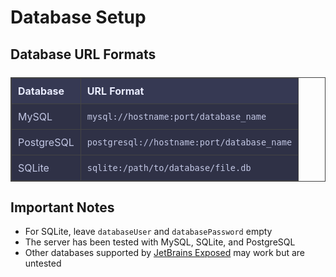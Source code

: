 # Database Setup

## Database URL Formats

<table style="width:100%; border-collapse: collapse; margin-top: 1.5em; margin-bottom: 1.5em; border: 1px solid #444;">
  <thead>
    <tr style="background-color: #363953; color: #E8EBFD; text-align: left;">
      <th style="padding: 10px; border: 1px solid #444; font-family: Inter, sans-serif;">Database</th>
      <th style="padding: 10px; border: 1px solid #444; font-family: Inter, sans-serif;">URL Format</th>
    </tr>
  </thead>
  <tbody>
    <tr style="background-color: #2F3146; color: #C2C7E4;">
      <td style="padding: 10px; border: 1px solid #444; font-family: Inter, sans-serif;">MySQL</td>
      <td style="padding: 10px; border: 1px solid #444; font-family: Inter, sans-serif;"><code>mysql://hostname:port/database_name</code></td>
    </tr>
    <tr style="background-color: #2F3146; color: #C2C7E4;">
      <td style="padding: 10px; border: 1px solid #444; font-family: Inter, sans-serif;">PostgreSQL</td>
      <td style="padding: 10px; border: 1px solid #444; font-family: Inter, sans-serif;"><code>postgresql://hostname:port/database_name</code></td>
    </tr>
    <tr style="background-color: #2F3146; color: #C2C7E4;">
      <td style="padding: 10px; border: 1px solid #444; font-family: Inter, sans-serif;">SQLite</td>
      <td style="padding: 10px; border: 1px solid #444; font-family: Inter, sans-serif;"><code>sqlite:/path/to/database/file.db</code></td>
    </tr>
  </tbody>
</table>


## Important Notes
- For SQLite, leave `databaseUser` and `databasePassword` empty
- The server has been tested with MySQL, SQLite, and PostgreSQL
- Other databases supported by [JetBrains Exposed](https://github.com/JetBrains/Exposed) may work but are untested
